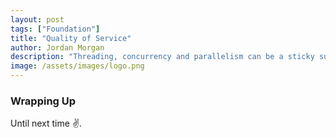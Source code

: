 ```yaml
---
layout: post
tags: ["Foundation"]
title: "Quality of Service"
author: Jordan Morgan
description: "Threading, concurrency and parallelism can be a sticky subject. Thankfully, Foundation has an API to make everything safer."
image: /assets/images/logo.png
---
```

### Wrapping Up

Until next time ✌️.